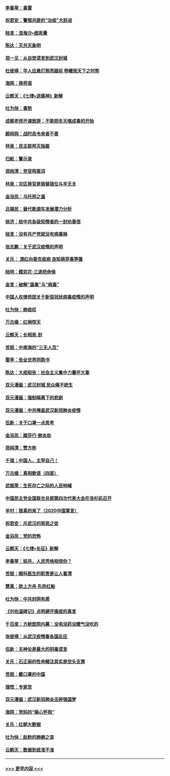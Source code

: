 #### [李春草：春雷](../pages/nsc993/n11876287.md?t=02181731) 
#### [祝君安：警惕共匪的“治疫”大跃进](../pages/nsc993/n11876084.md?t=02181731) 
#### [陆言：浪淘沙•细思量](../pages/nsc993/n11876071.md?t=02181731) 
#### [陈达：灭共天象明](../pages/nsc993/n11876063.md?t=02181731) 
#### [郑一见：从自焚谎言到武汉封城](../pages/nsc993/n11875621.md?t=02181731) 
#### [杜彼得：华人应悬灯照亮跟前 卷幔观天下之时势](../pages/nsc993/n11874822.md?t=02181731) 
#### [海网：换将谣](../pages/nsc993/n11873712.md?t=02181731) 
#### [云鹤天：《七律▪送瘟神》新解](../pages/nsc993/n11873598.md?t=02181731) 
#### [吐为快：春愁](../pages/nsc993/n11872801.md?t=02181731) 
#### [成都老师开课致辞：不能把冬天唱成春的开始](../pages/nsc993/n11872653.md?t=02181731) 
#### [颜纯钩：战时态令来者不善](../pages/nsc993/n11872011.md?t=02181731) 
#### [林泉：民主联邦灭独裁](../pages/nsc993/n11870998.md?t=02181731) 
#### [归航：警示录](../pages/nsc993/n11870963.md?t=02181731) 
#### [郑纯清：党官鸣冤词](../pages/nsc993/n11870938.md?t=02181731) 
#### [林泉：灾区换官是狼替狼位与羊无关](../pages/nsc993/n11870896.md?t=02181731) 
#### [金浴凤：乌托邦之蛊](../pages/nsc993/n11870879.md?t=02181731) 
#### [吕锡民：替代能源车发展潜力分析](../pages/nsc993/n11870656.md?t=02181731) 
#### [徐济：给中共各级知情者的一封劝善信](../pages/nsc993/n11868561.md?t=02181731) 
#### [陆言：没有共产党就没有病毒祸](../pages/nsc993/n11868232.md?t=02181731) 
#### [张志鹏：关于武汉疫情的声明](../pages/nsc993/n11867182.md?t=02181731) 
#### [关乐： 漂红向善克疫病 良知萌芽春笋蓬](../pages/nsc993/n11865710.md?t=02181731) 
#### [陆明：蝶恋花‧三退把命保](../pages/nsc993/n11865673.md?t=02181731) 
#### [金言：破解“蛊毒”与“病毒”](../pages/nsc993/n11864103.md?t=02181731) 
#### [中国人权律师团关于新型冠状病毒疫情的声明](../pages/nsc993/n11864249.md?t=02181731) 
#### [吐为快：肺疫叹](../pages/nsc993/n11864027.md?t=02181731) 
#### [万古缘：红祸惊天](../pages/nsc993/n11864079.md?t=02181731) 
#### [云鹤天：长相思‧封](../pages/nsc993/n11864006.md?t=02181731) 
#### [苦胆：中南海的“三无人员”](../pages/nsc993/n11862997.md?t=02181731) 
#### [雷亭：告全世界同胞书](../pages/nsc993/n11862572.md?t=02181731) 
#### [陈达：大疫昭告：社会主义集中力量坏大事](../pages/nsc993/n11859419.md?t=02181731) 
#### [双元漫画：武汉封城 民众痛不欲生](../pages/nsc993/n11859287.md?t=02181731) 
#### [双元漫画：强制隔离下的悲剧](../pages/nsc993/n11859244.md?t=02181731) 
#### [双元漫画：中共掩盖武汉新冠肺炎疫情](../pages/nsc993/n11858249.md?t=02181731) 
#### [伍新：关于口罩一点思考](../pages/nsc993/n11859195.md?t=02181731) 
#### [金浴凤：踏莎行‧肺炎劫](../pages/nsc993/n11858227.md?t=02181731) 
#### [郑纯清：赞方彬](../pages/nsc993/n11856803.md?t=02181731) 
#### [千瑞；中国人，主宰自己！](../pages/nsc993/n11856793.md?t=02181731) 
#### [万古缘：真相歌谣（四首）](../pages/nsc993/n11856263.md?t=02181731) 
#### [武振荣：生死存亡之际的人民呐喊](../pages/nsc993/n11856256.md?t=02181731) 
#### [中国民主党全国联合总部第四次代表大会在洛杉矶召开](../pages/nsc993/n11856344.md?t=02181731) 
#### [羊村：狼真的来了（2020中国寓言）](../pages/nsc993/n11856229.md?t=02181731) 
#### [祝君安：斥武汉的邪恶之徒](../pages/nsc993/n11855861.md?t=02181731) 
#### [金浴凤：党的恐怖](../pages/nsc993/n11855849.md?t=02181731) 
#### [云鹤天：《七律▪长征》新解](../pages/nsc993/n11855479.md?t=02181731) 
#### [李春草：妖共，人民凭啥相信你？](../pages/nsc993/n11855196.md?t=02181731) 
#### [苦胆：眼科医生的职责是让人看清](../pages/nsc993/n11853840.md?t=02181731) 
#### [慧真：欲上方舟 先弃红船](../pages/nsc993/n11853483.md?t=02181731) 
#### [吐为快：中共封网有感](../pages/nsc993/n11852575.md?t=02181731) 
#### [《刘伯温碑记》点明避开瘟疫的真言](../pages/nsc993/n11852128.md?t=02181731) 
#### [千百度：方舱医院内幕：没电没药没暖气没吃的](../pages/nsc993/n11850211.md?t=02181731) 
#### [张彼得：从武汉疫情看各国反应](../pages/nsc993/n11850102.md?t=02181731) 
#### [伍新：无神论是最大的阴毒谎言](../pages/nsc993/n11846129.md?t=02181731) 
#### [关乐：石正丽的性命赌注其实是空头支票](../pages/nsc993/n11846109.md?t=02181731) 
#### [苦胆：戴口罩的中国](../pages/nsc993/n11845576.md?t=02181731) 
#### [理悟：专家苦](../pages/nsc993/n11845564.md?t=02181731) 
#### [双元漫画：武汉新冠肺炎击碎强国梦](../pages/nsc993/n11843320.md?t=02181731) 
#### [海网：党妈的“瘟心怀抱”](../pages/nsc993/n11840740.md?t=02181731) 
#### [关乐：红朝大数据](../pages/nsc993/n11840675.md?t=02181731) 
#### [吐为快：赵粉的肺腑之哀](../pages/nsc993/n11840618.md?t=02181731) 
#### [云鹤天：数据到底准不准](../pages/nsc993/n11840325.md?t=02181731) 

----
#### [ >>> 更早内容 <<< ](../indexes/nsc993-earlier.md)
